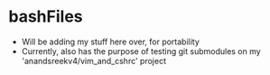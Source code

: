 # bashFiles
- Will be adding my stuff here over, for portability
- Currently, also has the purpose of testing git submodules on my 'anandsreekv4/vim_and_cshrc' project
